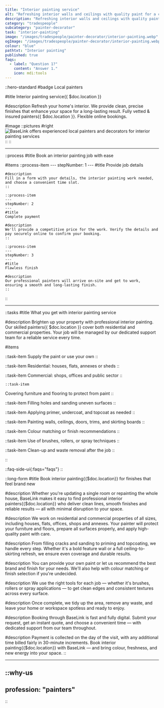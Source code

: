 ```yaml
---
title: "Interior painting service"
alt: "Refreshing interior walls and ceilings with quality paint for a clean, vibrant finish"
description: "Refreshing interior walls and ceilings with quality paint for a clean, vibrant finish"
category: "tradespeople"
subcategory: "painter-decorator"
task: "interior-painting"
image: "/images/tradespeople/painter-decorator/interior-painting.webp"
ogImage: "/images/tradespeople/painter-decorator/interior-painting.webp"
colour: "blue"
pathtxt: "Interior painting"
published: true
faqs:
  - label: "Question 1?"
    content: "Answer 1."
    icon: mdi:tools
---
```


::hero-standard
#badge
Local painters

#title
Interior painting service{{ $doc.location }}

#description
Refresh your home's interior. We provide clean, precise finishes that enhance your space for a long-lasting result. Fully vetted & insured painters{{ $doc.location }}. Flexible online bookings.

#image
    ::pictures
    #right
    ![BaseLink offers experienced local painters and decorators for interior painting services](/images/tradespeople/painter-decorator/interior-painting.webp)
    ::
::

---

::process
#title
Book an interior painting job with ease

#items
    ::process-item
    ---
    stepNumber: 1
    ---
    #title
    Provide job details

    #description
    Fill in a form with your details, the interior painting work needed, and choose a convenient time slot.
    ::
    
    ::process-item
    ---
    stepNumber: 2
    ---
    #title
    Complete payment

    #description
    We'll provide a competitive price for the work. Verify the details and pay securely online to confirm your booking.
    ::

    ::process-item
    ---
    stepNumber: 3
    ---
    #title
    Flawless finish

    #description
    Our professional painters will arrive on-site and get to work, ensuring a smooth and long-lasting finish.
    ::
::

---

::tasks
#title
What you get with interior painting service

#description
Brighten up your property with professional interior painting. Our skilled painters{{ $doc.location }} cover both residential and commercial properties. Your job will be managed by our dedicated support team for a reliable service every time.

#items

  ::task-item
  Supply the paint or use your own
  ::

  ::task-item
  Residential: houses, flats, annexes or sheds
  ::

  ::task-item
  Commercial: shops, offices and public sector
  ::

    ::task-item
  Covering furniture and flooring to protect from paint
  ::

  ::task-item
  Filling holes and sanding uneven surfaces
  ::

  ::task-item
  Applying primer, undercoat, and topcoat as needed
  ::

  ::task-item
  Painting walls, ceilings, doors, trims, and skirting boards
  ::

  ::task-item
  Colour matching or finish recommendations
  ::

  ::task-item
  Use of brushes, rollers, or spray techniques
  ::

  ::task-item
  Clean-up and waste removal after the job
  ::

::


::faq-side-ui{:faqs="faqs"}
::


::long-form
#title
Book interior painting{{$doc.location}} for finishes that feel brand new

#description
Whether you're updating a single room or repainting the whole house, BaseLink makes it easy to find professional interior painters{{$doc.location}} who deliver clean lines, smooth finishes and reliable results — all with minimal disruption to your space.

#description
We work on residential and commercial properties of all sizes, including houses, flats, offices, shops and annexes. Your painter will protect your furniture and floors, prepare all surfaces properly, and apply high-quality paint with care.

#description
From filling cracks and sanding to priming and topcoating, we handle every step. Whether it's a bold feature wall or a full ceiling-to-skirting refresh, we ensure even coverage and durable results.

#description
You can provide your own paint or let us recommend the best brand and finish for your needs. We'll also help with colour matching or finish selection if you're undecided.

#description
We use the right tools for each job — whether it's brushes, rollers or spray applications — to get clean edges and consistent textures across every surface.

#description
Once complete, we tidy up the area, remove any waste, and leave your home or workspace spotless and ready to enjoy.

#description
Booking through BaseLink is fast and fully digital. Submit your request, get an instant quote, and choose a convenient time — with dedicated support from our team throughout.

#description
Payment is collected on the day of the visit, with any additional time billed fairly in 30-minute increments. Book interior painting{{$doc.location}} with BaseLink — and bring colour, freshness, and new energy into your space.
::

---

::why-us
---
profession: "painters"
---
::